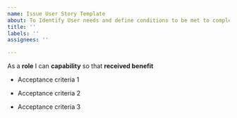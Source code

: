 ```yaml
---
name: Issue User Story Template
about: To Identify User needs and define conditions to be met to complete
title: ''
labels: ''
assignees: ''

---
```


As a **role** I can **capability** so that **received benefit**

- Acceptance criteria 1

- Acceptance criteria 2

- Acceptance criteria 3
